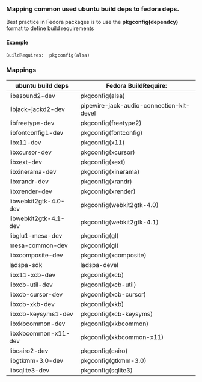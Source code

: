 
### Mapping common used ubuntu build deps to fedora deps.

Best practice in Fedora packages is to use the **pkgconfig(dependcy)** format to define build requirements

#### Example

```
BuildRequires:  pkgconfig(alsa)
```

### Mappings

| ubuntu build deps      | Fedora BuildRequire:                          |
| -----------------------| ----------------------------------------------|
| libasound2-dev         | pkgconfig(alsa)                               |
| libjack-jackd2-dev     | pipewire-jack-audio-connection-kit-devel      |
| libfreetype-dev        | pkgconfig(freetype2)                          |
| libfontconfig1-dev     | pkgconfig(fontconfig)                         |
| libx11-dev             | pkgconfig(x11)                                |
| libxcursor-dev         | pkgconfig(xcursor)                            |
| libxext-dev            | pkgconfig(xext)                               |
| libxinerama-dev        | pkgconfig(xinerama)                           |
| libxrandr-dev          | pkgconfig(xrandr)                             |
| libxrender-dev         | pkgconfig(xrender)                            |
| libwebkit2gtk-4.0-dev  | pkgconfig(webkit2gtk-4.0)                     |
| libwebkit2gtk-4.1-dev  | pkgconfig(webkit2gtk-4.1)                     |
| libglu1-mesa-dev       | pkgconfig(gl)                                 |
| mesa-common-dev        | pkgconfig(gl)                                 |
| libxcomposite-dev      | pkgconfig(xcomposite)                         |
| ladspa-sdk             | ladspa-devel                                  |
| libx11-xcb-dev         | pkgconfig(xcb)                                |
| libxcb-util-dev        | pkgconfig(xcb-util)                           |
| libxcb-cursor-dev      | pkgconfig(xcb-cursor)                         |
| libxcb-xkb-dev         | pkgconfig(xkb)                                |
| libxcb-keysyms1-dev    | pkgconfig(xcb-keysyms)                        |
| libxkbcommon-dev       | pkgconfig(xkbcommon)                          |
| libxkbcommon-x11-dev   | pkgconfig(xkbcommon-x11)                      |
| libcairo2-dev          | pkgconfig(cairo)                              |
| libgtkmm-3.0-dev       | pkgconfig(gtkmm-3.0)                          |
| libsqlite3-dev         | pkgconfig(sqlite3)                            |
